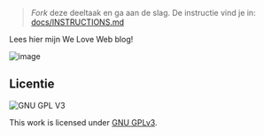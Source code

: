 > _Fork_ deze deeltaak en ga aan de slag. De instructie vind je in: [docs/INSTRUCTIONS.md](docs/INSTRUCTIONS.md)

Lees hier mijn We Love Web blog!

![image](https://github.com/r20222/we-love-web/assets/101579892/4878cced-9f89-4ad7-b27a-e43fee6ad8f7)


## Licentie

![GNU GPL V3](https://www.gnu.org/graphics/gplv3-127x51.png)

This work is licensed under [GNU GPLv3](./LICENSE).

